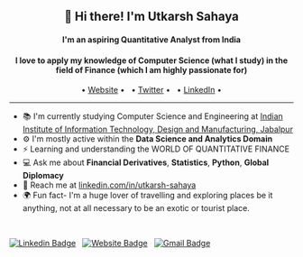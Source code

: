 <h2 align="center">👋 Hi there! I'm Utkarsh Sahaya</h2>
<h4 align="center"> I'm an aspiring Quantitative Analyst from India </h4>
<h4 align="center"> I love to apply my knowledge of Computer Science (what I study) in the field of Finance (which I am highly passionate for)</h4>
<p align="center">
   • <a href="###">Website</a> •
   &nbsp;
   • <a href="https://twitter.com/SahayaUtkarsh">Twitter</a> •
   &nbsp;
   • <a href="https://www.linkedin.com/in/utkarsh-sahaya/">LinkedIn</a> •
</p>

---

- 📚 I'm currently studying Computer Science and Engineering at [Indian Institute of Information Technology, Design and Manufacturing, Jabalpur](https://www.iiitdmj.ac.in/)
- ⚙️ I'm mostly active within the **Data Science and Analytics Domain**
- ⚡️ Learning and understanding the WORLD OF QUANTITATIVE FINANCE
- 💻 Ask me about **Financial Derivatives**, **Statistics**, **Python**, **Global Diplomacy**
- 💬 Reach me at [linkedin.com/in/utkarsh-sahaya](https://www.linkedin.com/in/utkarsh-sahaya/)
- 🌍 Fun fact- I'm a huge lover of travelling and exploring places be it anything, not at all necessary to be an exotic or tourist place.

<br>

[![Linkedin Badge](https://img.shields.io/badge/-LinkedIn-blue?style=flat-square&logo=Linkedin&logoColor=white&link=https://www.linkedin.com/in/utkarsh-sahaya/)](https://www.linkedin.com/in/utkarsh-sahaya/)
&nbsp;
[![Website Badge](https://img.shields.io/badge/-Website-e34f26?style=flat-square&logo=Python&logoColor=white&link=###)](https://www.linkedin.com/in/utkarsh-sahaya/)
&nbsp;
[![Gmail Badge](https://img.shields.io/badge/-sahaya.utkarsh-d14836?style=flat-square&logo=Gmail&logoColor=white&link=mailto:sahaya.utkarsh@gmail.com)](mailto:sahaya.utkarsh@gmail.com)